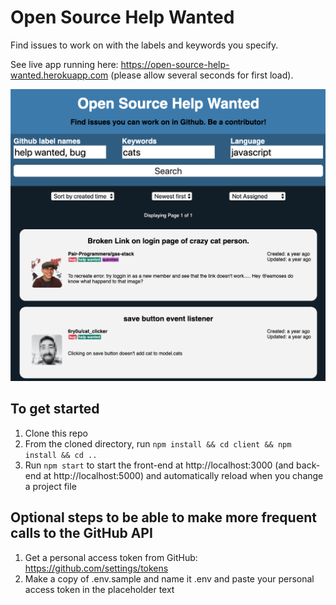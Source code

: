 # Open Source Help Wanted

Find issues to work on with the labels and keywords you specify.

See live app running here: https://open-source-help-wanted.herokuapp.com (please allow several seconds for first load).

![Screenshot](screenshot.png)

## To get started

1. Clone this repo
1. From the cloned directory, run `npm install && cd client && npm install && cd ..`
1. Run `npm start` to start the front-end at http://localhost:3000 (and back-end at http://localhost:5000) and automatically reload when you change a project file

## Optional steps to be able to make more frequent calls to the GitHub API

1. Get a personal access token from GitHub: https://github.com/settings/tokens
2. Make a copy of .env.sample and name it .env and paste your personal access token in the placeholder text
